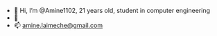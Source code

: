 - 👋 Hi, I’m @Amine1102, 21 years old, student in computer engineering
- 👀  
- 📫 amine.laimeche@gmail.com

<!---
Amine1102/Amine1102 is a ✨ special ✨ repository because its `README.md` (this file) appears on your GitHub profile.
You can click the Preview link to take a look at your changes.
--->
